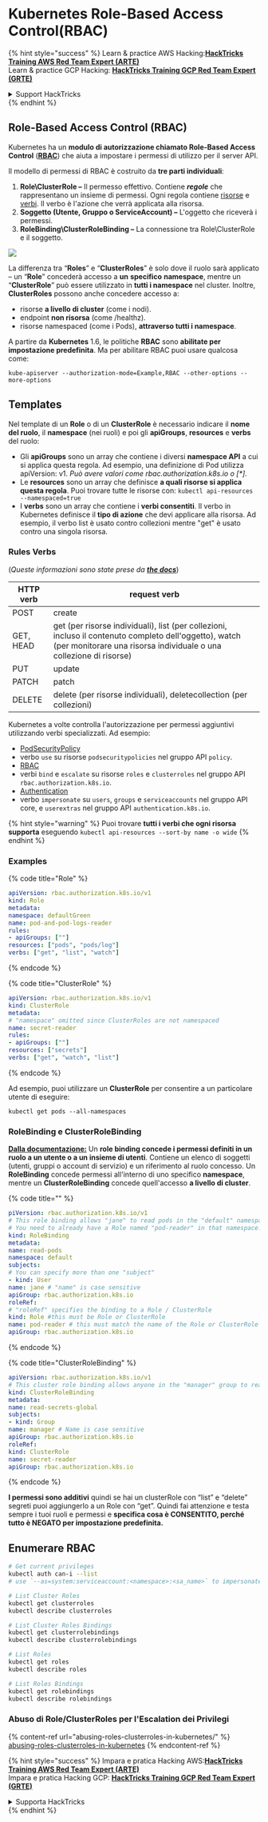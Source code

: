 # Kubernetes Role-Based Access Control(RBAC)

{% hint style="success" %}
Learn & practice AWS Hacking:<img src="../../.gitbook/assets/image (1).png" alt="" data-size="line">[**HackTricks Training AWS Red Team Expert (ARTE)**](https://training.hacktricks.xyz/courses/arte)<img src="../../.gitbook/assets/image (1).png" alt="" data-size="line">\
Learn & practice GCP Hacking: <img src="../../.gitbook/assets/image (2).png" alt="" data-size="line">[**HackTricks Training GCP Red Team Expert (GRTE)**<img src="../../.gitbook/assets/image (2).png" alt="" data-size="line">](https://training.hacktricks.xyz/courses/grte)

<details>

<summary>Support HackTricks</summary>

* Check the [**subscription plans**](https://github.com/sponsors/carlospolop)!
* **Join the** 💬 [**Discord group**](https://discord.gg/hRep4RUj7f) or the [**telegram group**](https://t.me/peass) or **follow** us on **Twitter** 🐦 [**@hacktricks\_live**](https://twitter.com/hacktricks\_live)**.**
* **Share hacking tricks by submitting PRs to the** [**HackTricks**](https://github.com/carlospolop/hacktricks) and [**HackTricks Cloud**](https://github.com/carlospolop/hacktricks-cloud) github repos.

</details>
{% endhint %}

## Role-Based Access Control (RBAC)

Kubernetes ha un **modulo di autorizzazione chiamato Role-Based Access Control** ([**RBAC**](https://kubernetes.io/docs/reference/access-authn-authz/rbac/)) che aiuta a impostare i permessi di utilizzo per il server API.

Il modello di permessi di RBAC è costruito da **tre parti individuali**:

1. **Role\ClusterRole ­–** Il permesso effettivo. Contiene _**regole**_ che rappresentano un insieme di permessi. Ogni regola contiene [risorse](https://kubernetes.io/docs/reference/kubectl/overview/#resource-types) e [verbi](https://kubernetes.io/docs/reference/access-authn-authz/authorization/#determine-the-request-verb). Il verbo è l'azione che verrà applicata alla risorsa.
2. **Soggetto (Utente, Gruppo o ServiceAccount) –** L'oggetto che riceverà i permessi.
3. **RoleBinding\ClusterRoleBinding –** La connessione tra Role\ClusterRole e il soggetto.

![](https://www.cyberark.com/wp-content/uploads/2018/12/rolebiding\_serviceaccount\_and\_role-1024x551.png)

La differenza tra “**Roles**” e “**ClusterRoles**” è solo dove il ruolo sarà applicato – un “**Role**” concederà accesso a **un** **specifico** **namespace**, mentre un “**ClusterRole**” può essere utilizzato in **tutti i namespace** nel cluster. Inoltre, **ClusterRoles** possono anche concedere accesso a:

* risorse **a livello di cluster** (come i nodi).
* endpoint **non risorsa** (come /healthz).
* risorse namespaced (come i Pods), **attraverso tutti i namespace**.

A partire da **Kubernetes** 1.6, le politiche **RBAC** sono **abilitate per impostazione predefinita**. Ma per abilitare RBAC puoi usare qualcosa come:
```
kube-apiserver --authorization-mode=Example,RBAC --other-options --more-options
```
## Templates

Nel template di un **Role** o di un **ClusterRole** è necessario indicare il **nome del ruolo**, il **namespace** (nei ruoli) e poi gli **apiGroups**, **resources** e **verbs** del ruolo:

* Gli **apiGroups** sono un array che contiene i diversi **namespace API** a cui si applica questa regola. Ad esempio, una definizione di Pod utilizza apiVersion: v1. _Può avere valori come rbac.authorization.k8s.io o \[\*]_.
* Le **resources** sono un array che definisce **a quali risorse si applica questa regola**. Puoi trovare tutte le risorse con: `kubectl api-resources --namespaced=true`
* I **verbs** sono un array che contiene i **verbi consentiti**. Il verbo in Kubernetes definisce il **tipo di azione** che devi applicare alla risorsa. Ad esempio, il verbo list è usato contro collezioni mentre "get" è usato contro una singola risorsa.

### Rules Verbs

(_Queste informazioni sono state prese da_ [_**the docs**_](https://kubernetes.io/docs/reference/access-authn-authz/authorization/#determine-the-request-verb))

| HTTP verb | request verb                                                                                                                                                  |
| --------- | ------------------------------------------------------------------------------------------------------------------------------------------------------------- |
| POST      | create                                                                                                                                                        |
| GET, HEAD | get (per risorse individuali), list (per collezioni, incluso il contenuto completo dell'oggetto), watch (per monitorare una risorsa individuale o una collezione di risorse) |
| PUT       | update                                                                                                                                                        |
| PATCH     | patch                                                                                                                                                         |
| DELETE    | delete (per risorse individuali), deletecollection (per collezioni)                                                                                         |

Kubernetes a volte controlla l'autorizzazione per permessi aggiuntivi utilizzando verbi specializzati. Ad esempio:

* [PodSecurityPolicy](https://kubernetes.io/docs/concepts/policy/pod-security-policy/)
* verbo `use` su risorse `podsecuritypolicies` nel gruppo API `policy`.
* [RBAC](https://kubernetes.io/docs/reference/access-authn-authz/rbac/#privilege-escalation-prevention-and-bootstrapping)
* verbi `bind` e `escalate` su risorse `roles` e `clusterroles` nel gruppo API `rbac.authorization.k8s.io`.
* [Authentication](https://kubernetes.io/docs/reference/access-authn-authz/authentication/)
* verbo `impersonate` su `users`, `groups` e `serviceaccounts` nel gruppo API core, e `userextras` nel gruppo API `authentication.k8s.io`.

{% hint style="warning" %}
Puoi trovare **tutti i verbi che ogni risorsa supporta** eseguendo `kubectl api-resources --sort-by name -o wide`
{% endhint %}

### Examples

{% code title="Role" %}
```yaml
apiVersion: rbac.authorization.k8s.io/v1
kind: Role
metadata:
namespace: defaultGreen
name: pod-and-pod-logs-reader
rules:
- apiGroups: [""]
resources: ["pods", "pods/log"]
verbs: ["get", "list", "watch"]
```
{% endcode %}

{% code title="ClusterRole" %}
```yaml
apiVersion: rbac.authorization.k8s.io/v1
kind: ClusterRole
metadata:
# "namespace" omitted since ClusterRoles are not namespaced
name: secret-reader
rules:
- apiGroups: [""]
resources: ["secrets"]
verbs: ["get", "watch", "list"]
```
{% endcode %}

Ad esempio, puoi utilizzare un **ClusterRole** per consentire a un particolare utente di eseguire:
```
kubectl get pods --all-namespaces
```
### **RoleBinding e ClusterRoleBinding**

[**Dalla documentazione:**](https://kubernetes.io/docs/reference/access-authn-authz/rbac/#rolebinding-and-clusterrolebinding) Un **role binding concede i permessi definiti in un ruolo a un utente o a un insieme di utenti**. Contiene un elenco di soggetti (utenti, gruppi o account di servizio) e un riferimento al ruolo concesso. Un **RoleBinding** concede permessi all'interno di uno specifico **namespace**, mentre un **ClusterRoleBinding** concede quell'accesso **a livello di cluster**.

{% code title="" %}
```yaml
piVersion: rbac.authorization.k8s.io/v1
# This role binding allows "jane" to read pods in the "default" namespace.
# You need to already have a Role named "pod-reader" in that namespace.
kind: RoleBinding
metadata:
name: read-pods
namespace: default
subjects:
# You can specify more than one "subject"
- kind: User
name: jane # "name" is case sensitive
apiGroup: rbac.authorization.k8s.io
roleRef:
# "roleRef" specifies the binding to a Role / ClusterRole
kind: Role #this must be Role or ClusterRole
name: pod-reader # this must match the name of the Role or ClusterRole you wish to bind to
apiGroup: rbac.authorization.k8s.io
```
{% endcode %}

{% code title="ClusterRoleBinding" %}
```yaml
apiVersion: rbac.authorization.k8s.io/v1
# This cluster role binding allows anyone in the "manager" group to read secrets in any namespace.
kind: ClusterRoleBinding
metadata:
name: read-secrets-global
subjects:
- kind: Group
name: manager # Name is case sensitive
apiGroup: rbac.authorization.k8s.io
roleRef:
kind: ClusterRole
name: secret-reader
apiGroup: rbac.authorization.k8s.io
```
{% endcode %}

**I permessi sono additivi** quindi se hai un clusterRole con “list” e “delete” segreti puoi aggiungerlo a un Role con “get”. Quindi fai attenzione e testa sempre i tuoi ruoli e permessi e **specifica cosa è CONSENTITO, perché tutto è NEGATO per impostazione predefinita.**

## **Enumerare RBAC**
```bash
# Get current privileges
kubectl auth can-i --list
# use `--as=system:serviceaccount:<namespace>:<sa_name>` to impersonate a service account

# List Cluster Roles
kubectl get clusterroles
kubectl describe clusterroles

# List Cluster Roles Bindings
kubectl get clusterrolebindings
kubectl describe clusterrolebindings

# List Roles
kubectl get roles
kubectl describe roles

# List Roles Bindings
kubectl get rolebindings
kubectl describe rolebindings
```
### Abuso di Role/ClusterRoles per l'Escalation dei Privilegi

{% content-ref url="abusing-roles-clusterroles-in-kubernetes/" %}
[abusing-roles-clusterroles-in-kubernetes](abusing-roles-clusterroles-in-kubernetes/)
{% endcontent-ref %}

{% hint style="success" %}
Impara e pratica Hacking AWS:<img src="../../.gitbook/assets/image (1).png" alt="" data-size="line">[**HackTricks Training AWS Red Team Expert (ARTE)**](https://training.hacktricks.xyz/courses/arte)<img src="../../.gitbook/assets/image (1).png" alt="" data-size="line">\
Impara e pratica Hacking GCP: <img src="../../.gitbook/assets/image (2).png" alt="" data-size="line">[**HackTricks Training GCP Red Team Expert (GRTE)**<img src="../../.gitbook/assets/image (2).png" alt="" data-size="line">](https://training.hacktricks.xyz/courses/grte)

<details>

<summary>Supporta HackTricks</summary>

* Controlla i [**piani di abbonamento**](https://github.com/sponsors/carlospolop)!
* **Unisciti al** 💬 [**gruppo Discord**](https://discord.gg/hRep4RUj7f) o al [**gruppo telegram**](https://t.me/peass) o **seguici** su **Twitter** 🐦 [**@hacktricks\_live**](https://twitter.com/hacktricks\_live)**.**
* **Condividi trucchi di hacking inviando PR ai** [**HackTricks**](https://github.com/carlospolop/hacktricks) e [**HackTricks Cloud**](https://github.com/carlospolop/hacktricks-cloud) repos di github.

</details>
{% endhint %}

